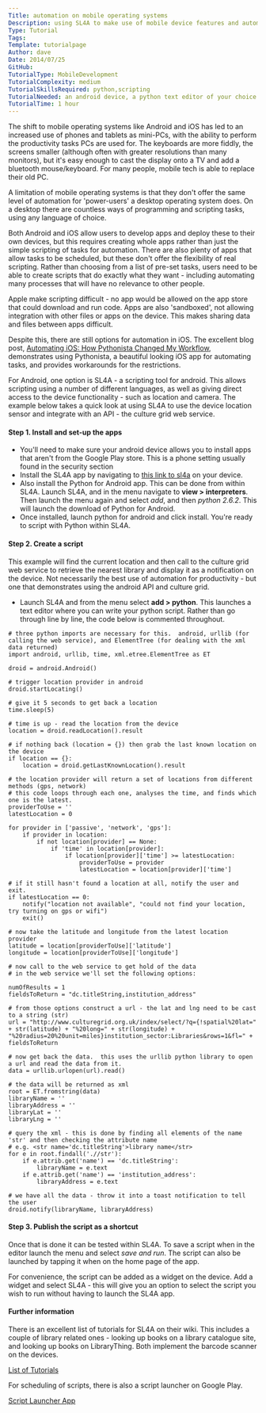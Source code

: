 ```yaml
---
Title: automation on mobile operating systems
Description: using SL4A to make use of mobile device features and automate tasks.
Type: Tutorial
Tags:
Template: tutorialpage
Author: dave
Date: 2014/07/25
GitHub: 
TutorialType: MobileDevelopment
TutorialComplexity: medium
TutorialSkillsRequired: python,scripting
TutorialNeeded: an android device, a python text editor of your choice
TutorialTime: 1 hour
---
```


The shift to mobile operating systems like Android and iOS has led to an increased use of phones and tablets as mini-PCs, with the ability to perform the productivity tasks PCs are used for. The keyboards are more fiddly, the screens smaller (although often with greater resolutions than many monitors), but it's easy enough to cast the display onto a TV and add a bluetooth mouse/keyboard. For many people, mobile tech is able to replace their old PC.

A limitation of mobile operating systems is that they don't offer the same level of automation for 'power-users' a desktop operating system does. On a desktop there are countless ways of programming and scripting tasks, using any language of choice.

Both Android and iOS allow users to develop apps and deploy these to their own devices, but this requires creating whole apps rather than just the simple scripting of tasks for automation. There are also plenty of apps that allow tasks to be scheduled, but these don't offer the flexibility of real scripting. Rather than choosing from a list of pre-set tasks, users need to be able to create scripts that do exactly what they want - including automating many processes that will have no relevance to other people.

Apple make scripting difficult - no app would be allowed on the app store that could download and run code. Apps are also 'sandboxed', not allowing integration with other files or apps on the device. This makes sharing data and files between apps difficult.

Despite this, there are still options for automation in iOS. The excellent blog post, [Automating iOS: How Pythonista Changed My Workflow](http://www.macstories.net/stories/automating-ios-how-pythonista-changed-my-workflow), demonstrates using Pythonista, a beautiful looking iOS app for automating tasks, and provides workarounds for the restrictions.

For Android, one option is SL4A - a scripting tool for android. This allows scripting using a number of different languages, as well as giving direct access to the device functionality - such as location and camera. The example below takes a quick look at using SL4A to use the device location sensor and integrate with an API - the culture grid web service.

#### Step 1. Install and set-up the apps

- You'll need to make sure your android device allows you to install apps that aren't from the Google Play store.  This is a phone setting usually found in the security section
- Install the SL4A app by navigating to [this link to sl4a](http://code.google.com/p/android-scripting/) on your device.
- Also install the Python for Android app. This can be done from within SL4A. Launch SL4A, and in the menu navigate to **view > interpreters**. Then launch the menu again and select *add*, and then *python 2.6.2*. This will launch the download of Python for Android.
- Once installed, launch python for android and click install. You're ready to script with Python within SL4A.

#### Step 2. Create a script

This example will find the current location and then call to the culture grid web service to retrieve the nearest library and display it as a notification on the device. Not necessarily the best use of automation for productivity - but one that demonstrates using the android API and culture grid.

- Launch SL4A and from the menu select **add > python**. This launches a text editor where you can write your python script. Rather than go through line by line, the code below is commented throughout.

<pre class="prettyprint linenums"><code># three python imports are necessary for this.  android, urllib (for calling the web service), and ElementTree (for dealing with the xml data returned)
import android, urllib, time, xml.etree.ElementTree as ET

droid = android.Android()

# trigger location provider in android
droid.startLocating()

# give it 5 seconds to get back a location 
time.sleep(5)

# time is up - read the location from the device
location = droid.readLocation().result

# if nothing back (location = {}) then grab the last known location on the device
if location == {}:
    location = droid.getLastKnownLocation().result

# the location provider will return a set of locations from different methods (gps, network)
# this code loops through each one, analyses the time, and finds which one is the latest.
providerToUse = ''
latestLocation = 0

for provider in ['passive', 'network', 'gps']:
    if provider in location:
        if not location[provider] == None:
            if 'time' in location[provider]:
                if location[provider]['time'] >= latestLocation:
                    providerToUse = provider
                    latestLocation = location[provider]['time']

# if it still hasn't found a location at all, notify the user and exit.
if latestLocation == 0:
    notify("location not available", "could not find your location, try turning on gps or wifi")
    exit()

# now take the latitude and longitude from the latest location provider
latitude = location[providerToUse]['latitude']
longitude = location[providerToUse]['longitude']

# now call to the web service to get hold of the data
# in the web service we'll set the following options:

numOfResults = 1
fieldsToReturn = "dc.titleString,institution_address"

# from those options construct a url - the lat and lng need to be cast to a string (str)
url = "http://www.culturegrid.org.uk/index/select/?q={!spatial%20lat=" + str(latitude) + "%20long=" + str(longitude) + "%20radius=20%20unit=miles}institution_sector:Libraries&rows=1&fl=" + fieldsToReturn

# now get back the data.  this uses the urllib python library to open a url and read the data from it.
data = urllib.urlopen(url).read()

# the data will be returned as xml
root = ET.fromstring(data)
libraryName = ''
libraryAddress = ''
libraryLat = ''
libraryLng = ''

# query the xml - this is done by finding all elements of the name 'str' and then checking the attribute name
# e.g. &lt;str name='dc.titleString'&gt;library name&lt;/str&gt;
for e in root.findall('.//str'):
    if e.attrib.get('name') == 'dc.titleString':
        libraryName = e.text
    if e.attrib.get('name') == 'institution_address':
        libraryAddress = e.text

# we have all the data - throw it into a toast notification to tell the user
droid.notify(libraryName, libraryAddress)</code></pre>

#### Step 3. Publish the script as a shortcut

Once that is done it can be tested within SL4A. To save a script when in the editor launch the menu and select *save and run*. The script can also be launched by tapping it when on the home page of the app.

For convenience, the script can be added as a widget on the device. Add a widget and select SL4A - this will give you an option to select the script you wish to run without having to launch the SL4A app.

#### Further information

There is an excellent list of tutorials for SL4A on their wiki. This includes a couple of library related ones - looking up books on a library catalogue site, and looking up books on LibraryThing. Both implement the barcode scanner on the devices.

[List of Tutorials](https://code.google.com/p/android-scripting/wiki/Tutorials)

For scheduling of scripts, there is also a script launcher on Google Play.

[Script Launcher App](https://play.google.com/store/apps/details?id=org.androidideas.scriptlauncher&hl=en_GB)